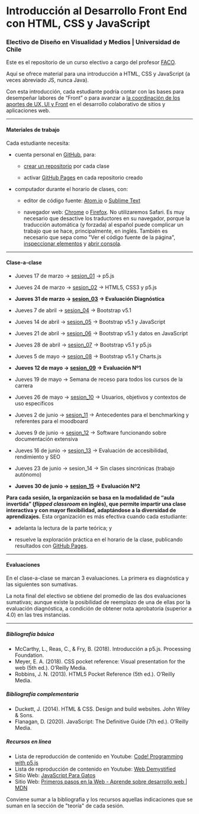 # Introducción al Desarrollo Front End con HTML, CSS y JavaScript

### Electivo de Diseño en Visualidad y Medios | Universidad de Chile

Este es el repositorio de un curso electivo a cargo del profesor [FACO](https://faco.cl/).

Aquí se ofrece material para una introducción a HTML, CSS y JavaScript (a veces abreviado JS, nunca Java).

Con esta introducción, cada estudiante podría contar con las bases para desempeñar labores de “Front” o para avanzar a [la coordinación de los aportes de UX, UI y Front](https://xd.adobe.com/ideas/career-tips/what-is-ux-engineer/) en el desarrollo colaborativo de sitios y aplicaciones web.

- - - - - - - - -

#### Materiales de trabajo

Cada estudiante necesita:

- cuenta personal en [GitHub](https://github.com/join), para:

  - [crear un repositorio](https://docs.github.com/es/get-started/quickstart/create-a-repo) por cada clase

  - activar [GitHub Pages](https://docs.github.com/es/pages/getting-started-with-github-pages/creating-a-github-pages-site) en cada repositorio creado

- computador durante el horario de clases, con:

  - editor de código fuente: [Atom.io](https://atom.io/) o [Sublime Text](https://www.sublimetext.com/)

  - navegador web: [Chrome](https://www.google.com/intl/es-419/chrome/) o [Firefox](https://www.mozilla.org/es-CL/firefox/new/). No utilizaremos Safari. Es muy necesario que desactive los traductores en su navegador, porque la traducción automática (y forzada) al español puede complicar un trabajo que se hace, principalmente, en inglés. También es necesario que sepa como "Ver el código fuente de la página", [inspeccionar elementos](https://support.hostinger.es/es/articles/2333029-como-inspeccionar-los-elementos-del-sitio-web) y [abrir consola](https://transferwise.com/es/help/articles/2954851/como-abrir-la-consola-de-tu-navegador).

- - - - - - - 

#### Clase-a-clase

- Jueves 17 de marzo → [sesion_01](https://github.com/profesorfaco/front-end/tree/main/sesion_01) → p5.js

- Jueves 24 de marzo → [sesion_02](https://github.com/profesorfaco/front-end/tree/main/sesion_02) → HTML5, CSS3 y p5.js

- **Jueves 31 de marzo → [sesion_03](https://github.com/profesorfaco/front-end/tree/main/sesion_03) → Evaluación Diagnóstica**

- Jueves 7 de abril → [sesion_04](https://github.com/profesorfaco/front-end/tree/main/sesion_04) → Bootstrap v5.1

- Jueves 14 de abril → [sesion_05](https://github.com/profesorfaco/front-end/tree/main/sesion_05) → Bootstrap v5.1 y JavaScript 

- Jueves 21 de abril → [sesion_06](https://github.com/profesorfaco/front-end/tree/main/sesion_06) →  Bootstrap v5.1 y datos en JavaScript

- Jueves 28 de abril → [sesion_07](https://github.com/profesorfaco/front-end/tree/main/sesion_07) → Bootstrap v5.1 y p5.js

- Jueves 5 de mayo → [sesion_08](https://github.com/profesorfaco/front-end/tree/main/sesion_08) → Bootstrap v5.1 y Charts.js

- **Jueves 12 de mayo → [sesion_09](https://github.com/profesorfaco/front-end/tree/main/sesion_09) → Evaluación Nº1**

- Jueves 19 de mayo → Semana de receso para todos los cursos de la carrera

- Jueves 26 de mayo → [sesion_10](https://github.com/profesorfaco/front-end/tree/main/sesion_10) → Usuarios, objetivos y contextos de uso específicos

- Jueves 2 de junio → [sesion_11](https://github.com/profesorfaco/front-end/tree/main/sesion_11) → Antecedentes para el benchmarking y referentes para el moodboard

- Jueves 9 de junio → [sesion_12](https://github.com/profesorfaco/front-end/tree/main/sesion_12) → Software funcionando sobre documentación extensiva

- Jueves 16 de junio → [sesion_13](https://github.com/profesorfaco/front-end/tree/main/sesion_13) → Evaluación de accesibilidad, rendimiento y SEO 

- Jueves 23 de junio → sesion_14 → Sin clases sincrónicas (trabajo autónomo)

- **Jueves 30 de junio → [sesion_15](https://github.com/profesorfaco/front-end/tree/main/sesion_15) → Evaluación Nº2**  


**Para cada sesión, la organización se basa en la modalidad de “aula invertida” (*flipped classroom* en inglés), que permite impartir una clase interactiva y con mayor flexibilidad, adaptándose a la diversidad de aprendizajes.** Esta organización es más efectiva cuando cada estudiante:

- adelanta la lectura de la parte teórica; y
 
- resuelve la exploración práctica en el horario de la clase, publicando resultados con [GitHub Pages](https://docs.github.com/es/pages/getting-started-with-github-pages/creating-a-github-pages-site).

- - - - - - - - - -

#### Evaluaciones

En el clase-a-clase se marcan 3 evaluaciones. La primera es diagnóstica y las siguientes son sumativas. 

La nota final del electivo se obtiene del promedio de las dos evaluaciones sumativas; aunque existe la posibilidad de reemplazo de una de ellas por la evaluación diagnóstica, a condición de obtener nota aprobatoria (superior a 4.0) en las tres instancias.

- - - - - - - - - -

##### Bibliografía básica

-	McCarthy, L., Reas, C., & Fry, B. (2018). Introducción a p5.js. Processing Foundation.
-	Meyer, E. A. (2018). CSS pocket reference: Visual presentation for the web (5th ed.). O’Reilly Media.
-	Robbins, J. N. (2013). HTML5 Pocket Reference (5th ed.). O’Reilly Media.

##### Bibliografía complementaria

-	Duckett, J. (2014). HTML & CSS. Design and build websites. John Wiley & Sons.
-	Flanagan, D. (2020). JavaScript: The Definitive Guide (7th ed.). O’Reilly Media.

##### Recursos en línea

-	Lista de reproducción de contenido en Youtube: [Code! Programming with p5.js](https://youtube.com/playlist?list=PLRqwX-V7Uu6Zy51Q-x9tMWIv9cueOFTFA)
-	Lista de reproducción de contenido en Youtube: [Web Demystified](https://www.youtube.com/playlist?list=PLo3w8EB99pqLEopnunz-dOOBJ8t-Wgt2g)
-	Sitio Web: [JavaScript Para Gatos](https://jsparagatos.com/)
-	Sitio Web: [Primeros pasos en la Web - Aprende sobre desarrollo web | MDN](https://developer.mozilla.org/es/docs/Learn/Getting_started_with_the_web)

Conviene sumar a la bibliografía y los recursos aquellas indicaciones que se suman en la sección de "teoría" de cada sesión.
